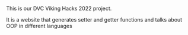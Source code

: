 This is our DVC Viking Hacks 2022 project. 

It is a website that generates setter and getter functions and talks about OOP in different languages

